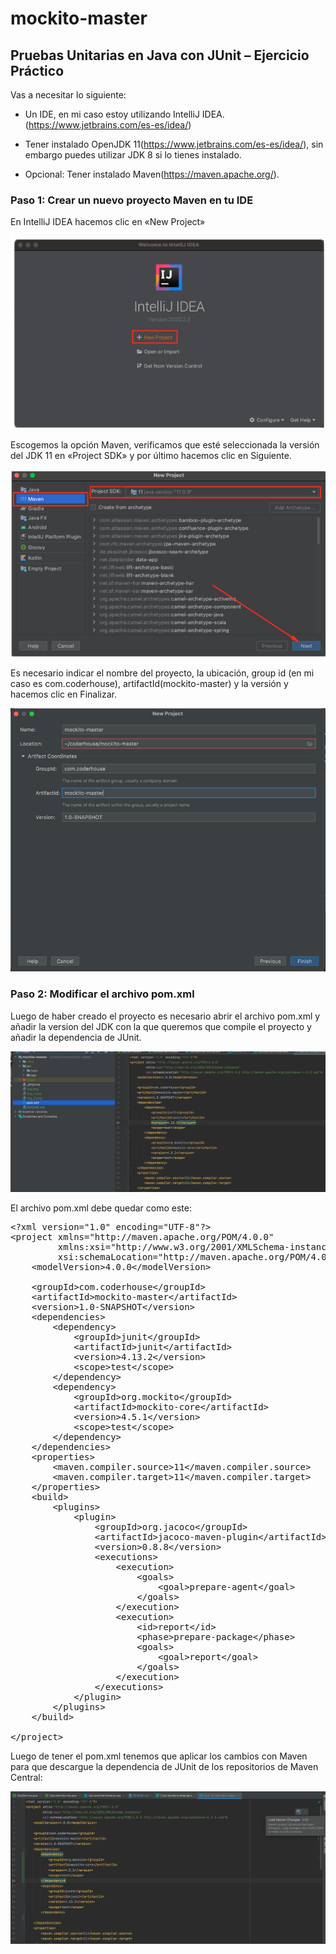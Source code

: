 # mockito-master

## Pruebas Unitarias en Java con JUnit – Ejercicio Práctico

Vas a necesitar lo siguiente:

- Un IDE, en mi caso estoy utilizando IntelliJ IDEA.(https://www.jetbrains.com/es-es/idea/)

- Tener instalado OpenJDK 11(https://www.jetbrains.com/es-es/idea/), sin embargo puedes utilizar JDK 8 si lo tienes instalado.

- Opcional: Tener instalado Maven(https://maven.apache.org/).

### Paso 1: Crear un nuevo proyecto Maven en tu IDE

En IntelliJ IDEA hacemos clic en «New Project»

![img.png](img.png)

Escogemos la opción Maven, verificamos que esté seleccionada la versión del JDK 11 en «Project SDK» y por último hacemos clic en Siguiente.

![img_1.png](img_1.png)

Es necesario indicar el nombre del proyecto, la ubicación, group id (en mi caso es com.coderhouse), artifactId(mockito-master) y la versión y hacemos clic en Finalizar.

![img_2.png](img_2.png)

### Paso 2: Modificar el archivo pom.xml

Luego de haber creado el proyecto es necesario abrir el archivo pom.xml y añadir la version del JDK con la que queremos que compile el proyecto y añadir la dependencia de JUnit.

![img_3.png](img_3.png)

El archivo pom.xml debe quedar como este:
<pre class="EnlighterJSRAW" data-enlighter-language="xml" data-enlighter-theme="" data-enlighter-highlight="" data-enlighter-linenumbers="" data-enlighter-lineoffset="" data-enlighter-title="" data-enlighter-group="">&lt;?xml version="1.0" encoding="UTF-8"?>
&lt;project xmlns="http://maven.apache.org/POM/4.0.0"
         xmlns:xsi="http://www.w3.org/2001/XMLSchema-instance"
         xsi:schemaLocation="http://maven.apache.org/POM/4.0.0 http://maven.apache.org/xsd/maven-4.0.0.xsd">
    &lt;modelVersion>4.0.0&lt;/modelVersion>

    &lt;groupId>com.coderhouse&lt;/groupId>
    &lt;artifactId>mockito-master&lt;/artifactId>
    &lt;version>1.0-SNAPSHOT&lt;/version>
    &lt;dependencies>
        &lt;dependency>
            &lt;groupId>junit&lt;/groupId>
            &lt;artifactId>junit&lt;/artifactId>
            &lt;version>4.13.2&lt;/version>
            &lt;scope>test&lt;/scope>
        &lt;/dependency>
        &lt;dependency>
            &lt;groupId>org.mockito&lt;/groupId>
            &lt;artifactId>mockito-core&lt;/artifactId>
            &lt;version>4.5.1&lt;/version>
            &lt;scope>test&lt;/scope>
        &lt;/dependency>
    &lt;/dependencies>
    &lt;properties>
        &lt;maven.compiler.source>11&lt;/maven.compiler.source>
        &lt;maven.compiler.target>11&lt;/maven.compiler.target>
    &lt;/properties>
    &lt;build>
        &lt;plugins>
            &lt;plugin>
                &lt;groupId>org.jacoco&lt;/groupId>
                &lt;artifactId>jacoco-maven-plugin&lt;/artifactId>
                &lt;version>0.8.8&lt;/version>
                &lt;executions>
                    &lt;execution>
                        &lt;goals>
                            &lt;goal>prepare-agent&lt;/goal>
                        &lt;/goals>
                    &lt;/execution>
                    &lt;execution>
                        &lt;id>report&lt;/id>
                        &lt;phase>prepare-package&lt;/phase>
                        &lt;goals>
                            &lt;goal>report&lt;/goal>
                        &lt;/goals>
                    &lt;/execution>
                &lt;/executions>
            &lt;/plugin>
        &lt;/plugins>
    &lt;/build>

&lt;/project></pre>

Luego de tener el pom.xml tenemos que aplicar los cambios con Maven para que descargue la dependencia de JUnit de los repositorios de Maven Central:

![img_4.png](img_4.png)